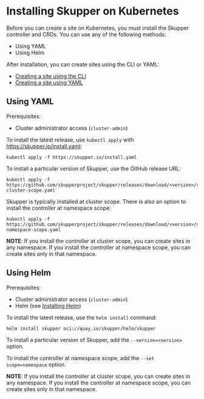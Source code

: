# Installing Skupper on Kubernetes

Before you can create a site on Kubernetes, you must install the
Skupper controller and CRDs.  You can use any of the following
methods:

* Using YAML
* Using Helm
<!-- * Using the Operator -->

After installation, you can create sites using the CLI or YAML:

* [Creating a site using the CLI][cli-site]
* [Creating a site using YAML][yaml-site]

[cli-site]: ../kube-cli/site-configuration.html
[yaml-site]: ../kube-yaml/site-configuration.html

## Using YAML

Prerequisites:

* Cluster administrator access (`cluster-admin`)

To install the latest release, use `kubectl apply` with
<https://skupper.io/install.yaml>:

~~~ shell
kubectl apply -f https://skupper.io/install.yaml
~~~

To install a particular version of Skupper, use the GitHub release URL:

~~~ shell
kubectl apply -f https://github.com/skupperproject/skupper/releases/download/<version>/skupper-cluster-scope.yaml
~~~

Skupper is typically installed at cluster scope.  There is also an
option to install the controller at namespace scope:

~~~ shell
kubectl apply -f https://github.com/skupperproject/skupper/releases/download/<version>/skupper-namespace-scope.yaml
~~~

**NOTE**: If you install the controller at cluster scope, you can
create sites in any namespace.  If you install the controller at
namespace scope, you can create sites only in that namespace.

## Using Helm

Prerequisites:

* Cluster administrator access (`cluster-admin`)
* Helm (see [Installing Helm](https://helm.sh/docs/intro/install/))

To install the latest release, use the `helm install` command:

~~~ shell
helm install skupper oci://quay.io/skupper/helm/skupper
~~~

To install a particular version of Skupper, add the
`--version=<version>` option.

To install the controller at namespace scope, add the `--set
scope=namespace` option.

**NOTE**: If you install the controller at cluster scope, you can
create sites in any namespace.  If you install the controller at
namespace scope, you can create sites only in that namespace.
